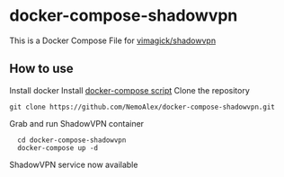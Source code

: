 # docker-compose-shadowvpn

This is a Docker Compose File for [vimagick/shadowvpn](https://hub.docker.com/r/vimagick/shadowvpn/)

## How to use

Install docker
Install [docker-compose script](https://docs.docker.com/compose/install/)
Clone the repository
```
git clone https://github.com/NemoAlex/docker-compose-shadowvpn.git
```
Grab and run ShadowVPN container
```
  cd docker-compose-shadowvpn
  docker-compose up -d
```
ShadowVPN service now available
